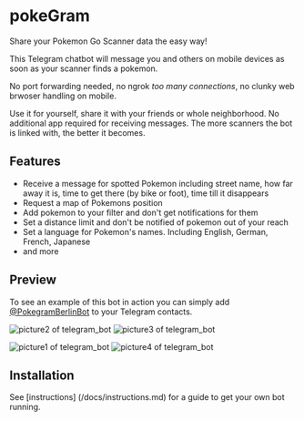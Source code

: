 # pokeGram
Share your Pokemon Go Scanner data the easy way!

This Telegram chatbot will message you and others on mobile devices as soon as your scanner finds a pokemon.

No port forwarding needed, no ngrok _too many connections_, no clunky web brwoser handling on mobile.


Use it for yourself, share it with your friends or whole neighborhood. No additional app required for receiving messages.
The more scanners the bot is linked with, the better it becomes.



## Features
* Receive a message for spotted Pokemon including street name, how far away it is, time to get there (by bike or foot), time till it disappears
* Request a map of Pokemons position
* Add pokemon to your filter and don't get notifications for them
* Set a distance limit and don't be notified of pokemon out of your reach
* Set a language for Pokemon's names. Including English, German, French, Japanese
* and more

## Preview
To see an example of this bot in action you can simply add [@PokegramBerlinBot](https://telegram.me/PokegramBerlinBot) to your Telegram contacts.


 ![picture2 of telegram_bot](http://i.imgur.com/OkdZGvO.jpg) ![picture3 of telegram_bot](http://i.imgur.com/NubS9HJ.jpg)
 
 
 ![picture1 of telegram_bot](http://i.imgur.com/vYFCmHO.jpg) ![picture4 of telegram_bot](http://i.imgur.com/X7420Jn.jpg)

## Installation
See [instructions] (/docs/instructions.md) for a guide to get your own bot running.
